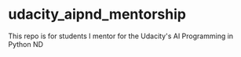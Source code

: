 # udacity_aipnd_mentorship
This repo is for students I mentor for the Udacity's AI Programming in Python ND
